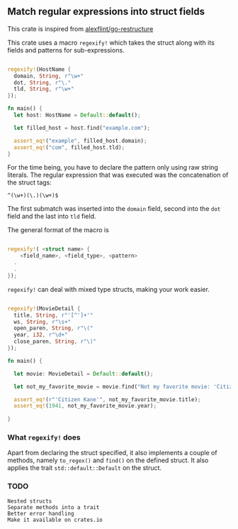 ## Match regular expressions into struct fields

This crate is inspired from [alexflint/go-restructure](https://github.com/alexflint/go-restructure)

This crate uses a macro `regexify!` which takes the struct along with its fields and patterns for sub-expressions.

```rust

regexify!(HostName {
  domain, String, r"\w+"
  dot, String, r"\."
  tld, String, r"\w+"
});

fn main() {
  let host: HostName = Default::default();

  let filled_host = host.find("example.com");

  assert_eq!("example", filled_host.domain);
  assert_eq!("com", filled_host.tld);
}

```
For the time being, you have to declare the pattern only using raw string literals.
The regular expression that was executed was the concatenation of the struct tags:

```
^(\w+)(\.)(\w+)$
```

The first submatch was inserted into the `domain` field, second into the `dot` field and the last into `tld` field.

The general format of the macro is

```rust

regexify!( <struct name> {
	<field_name>, <field_type>, <pattern>
  .
  .
});

```

`regexify!` can deal with mixed type structs, making your work easier.

```rust

regexify!(MovieDetail {
  title, String, r"'[^']+'"
  ws, String, r"\s+"
  open_paren, String, r"\("
  year, i32, r"\d+"
  close_paren, String, r"\)"
});

fn main() {

  let movie: MovieDetail = Default::default();

  let not_my_favorite_movie = movie.find("Not my favorite movie: 'Citizen Kane' (1941).");

  assert_eq!(r"'Citizen Kane'", not_my_favorite_movie.title);
  assert_eq!(1941, not_my_favorite_movie.year);
  
}

```
### What `regexify!` does
Apart from declaring the struct specified, it also implements a couple of methods, namely `to_regex()` and `find()` on the defined struct. It also applies the trait `std::default::Default` on the struct. 

### TODO
    Nested structs
    Separate methods into a trait
    Better error handling
    Make it available on crates.io
